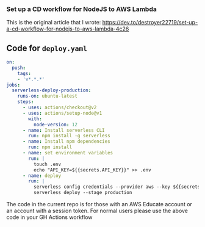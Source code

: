 ### Set up a CD workflow for NodeJS to AWS Lambda
This is the original article that I wrote: https://dev.to/destroyer22719/set-up-a-cd-workflow-for-nodejs-to-aws-lambda-4c26

## Code for `deploy.yaml`
```yaml
on:
  push:
    tags:
    - 'v*.*.*'
jobs:
  serverless-deploy-production:
    runs-on: ubuntu-latest
    steps:
      - uses: actions/checkout@v2
      - uses: actions/setup-node@v1
        with: 
          node-version: 12
      - name: Install serverless CLI
        run: npm install -g serverless
      - name: Install npm dependencies
        run: npm install 
      - name: set environment variables
        run: |
          touch .env
          echo "API_KEY=${{secrets.API_KEY}}" >> .env
      - name: deploy
        run: |
          serverless config credentials --provider aws --key ${{secrets.AWS_ACCESS_KEY_ID}} --secret ${{secrets.AWS_SECRET_ACCESS_KEY}}
          serverless deploy --stage production
```
The code in the current repo is for those with an AWS Educate account or an account with a session token. For normal users please use the above code in your GH Actions workflow